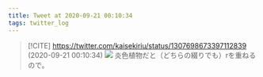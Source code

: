 ```yaml
---
title: Tweet at 2020-09-21 00:10:34
tags: twitter_log
---
```


> [!CITE] https://twitter.com/kaisekiriu/status/1307698673397112839 (2020-09-21 00:10:34)
> ![](https://twitter.com/kaisekiriu/status/1307698673397112839)
> 炎色植物だと（どちらの綴りでも）rを重ねるので。
